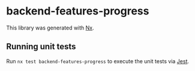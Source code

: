# backend-features-progress

This library was generated with [Nx](https://nx.dev).

## Running unit tests

Run `nx test backend-features-progress` to execute the unit tests via [Jest](https://jestjs.io).
